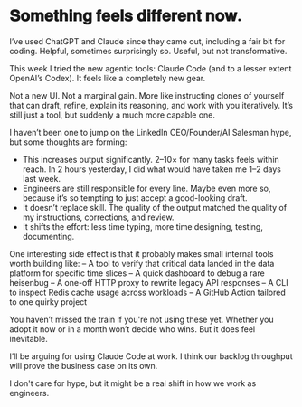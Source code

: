 # 𝐒𝐨𝐦𝐞𝐭𝐡𝐢𝐧𝐠 𝐟𝐞𝐞𝐥𝐬 𝐝𝐢𝐟𝐟𝐞𝐫𝐞𝐧𝐭 𝐧𝐨𝐰.

I’ve used ChatGPT and Claude since they came out, including a fair bit for coding. Helpful, sometimes surprisingly so. Useful, but not transformative.

This week I tried the new agentic tools: Claude Code (and to a lesser extent OpenAI’s Codex). It feels like a completely new gear.

Not a new UI. Not a marginal gain. More like instructing clones of yourself that can draft, refine, explain its reasoning, and work with you iteratively. It’s still just a tool, but suddenly a much more capable one.

I haven’t been one to jump on the LinkedIn CEO/Founder/AI Salesman hype, but some thoughts are forming:

* This increases output significantly. 2–10× for many tasks feels within reach. In 2 hours yesterday, I did what would have taken me 1–2 days last week.
* Engineers are still responsible for every line. Maybe even more so, because it’s so tempting to just accept a good-looking draft.
* It doesn’t replace skill. The quality of the output matched the quality of my instructions, corrections, and review.
* It shifts the effort: less time typing, more time designing, testing, documenting.

One interesting side effect is that it probably makes small internal tools worth building like:
 – A tool to verify that critical data landed in the data platform for specific time slices
 – A quick dashboard to debug a rare heisenbug
 – A one-off HTTP proxy to rewrite legacy API responses
 – A CLI to inspect Redis cache usage across workloads
 – A GitHub Action tailored to one quirky project

You haven’t missed the train if you're not using these yet. Whether you adopt it now or in a month won’t decide who wins. But it does feel inevitable.

I’ll be arguing for using Claude Code at work. I think our backlog throughput will prove the business case on its own.

I don't care for hype, but it might be a real shift in how we work as engineers.